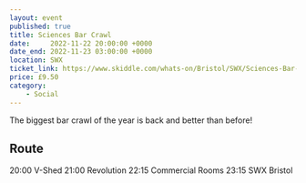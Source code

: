 ```yaml
---
layout: event
published: true
title: Sciences Bar Crawl
date:     2022-11-22 20:00:00 +0000
date_end: 2022-11-23 03:00:00 +0000
location: SWX
ticket_link: https://www.skiddle.com/whats-on/Bristol/SWX/Sciences-Bar-Crawl---Bristol---2022/36219977/
price: £9.50
category:
    - Social
---
```


The biggest bar crawl of the year is back and better than before!

## Route
20:00 V-Shed
21:00 Revolution
22:15 Commercial Rooms
23:15 SWX Bristol

